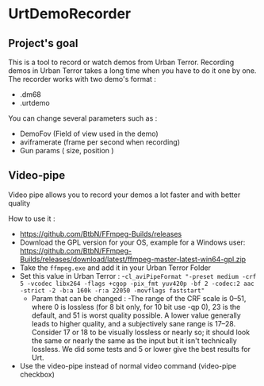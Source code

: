 # UrtDemoRecorder

## Project's goal

This is a tool to record or watch demos from Urban Terror.
Recording demos in Urban Terror takes a long time when you have to do it one by one.
The recorder works with two demo's format :
- .dm68
- .urtdemo

You can change several parameters such as :
- DemoFov (Field of view used in the demo)
- aviframerate (frame per second when recording)
- Gun params ( size, position )

## Video-pipe

Video pipe allows you to record your demos a lot faster and with better quality

How to use it :
- https://github.com/BtbN/FFmpeg-Builds/releases
- Download the GPL version for your OS, example for a Windows user: https://github.com/BtbN/FFmpeg-Builds/releases/download/latest/ffmpeg-master-latest-win64-gpl.zip
- Take the `ffmpeg.exe` and add it in your Urban Terror Folder
- Set this value in Urban Terror : 
  -`cl_aviPipeFormat "-preset medium -crf 5 -vcodec libx264 -flags +cgop -pix_fmt yuv420p -bf 2 -codec:2 aac -strict -2 -b:a 160k -r:a 22050 -movflags faststart"`
  - Param that can be changed : 
    -The range of the CRF scale is 0–51, where 0 is lossless (for 8 bit only, for 10 bit use -qp 0), 23 is the default, and 51 is worst quality possible. A lower value generally leads to higher quality, and a subjectively sane range is 17–28. Consider 17 or 18 to be visually lossless or nearly so; it should look the same or nearly the same as the input but it isn't technically lossless. We did some tests and 5 or lower give the best results for Urt.
- Use the video-pipe instead of normal video command (video-pipe checkbox)
